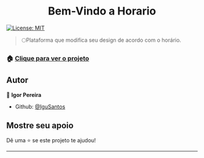 <h1 align="center">Bem-Vindo a Horario</h1>
<p>
  <a href="#" target="_blank">
    <img alt="License: MIT" src="https://img.shields.io/badge/License-MIT-yellow.svg" />
  </a>
</p>

> 🌕Plataforma que modifica seu design de acordo com o horário.

### 🏠 [Clique para ver o projeto](https://igusantos.github.io/Horario/)

## Autor

👤 **Igor Pereira**

* Github: [@IguSantos](https://github.com/IguSantos)

## Mostre seu apoio

Dê uma ⭐️ se este projeto te ajudou!

***
